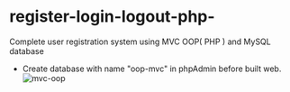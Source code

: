 # register-login-logout-php-
Complete user registration system using MVC OOP( PHP ) and MySQL database
* Create database with name "oop-mvc" in phpAdmin before built web.
![mvc-oop](https://upanh.pro/image/yDO1Nd)


